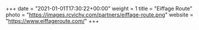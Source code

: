 +++
date = "2021-01-01T17:30:22+00:00"
weight = 1
title = "Eiffage Route"
photo = "https://images.rcvichy.com/partners/eiffage-route.png"
website = "https://www.eiffageroute.com/"
+++
